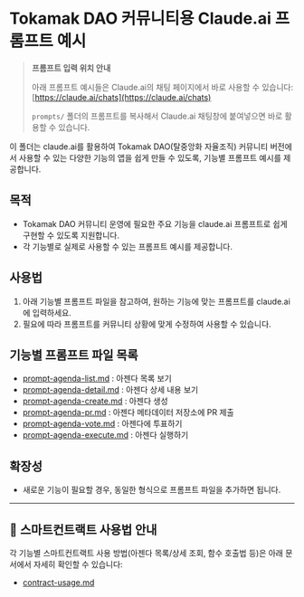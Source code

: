 # Tokamak DAO 커뮤니티용 Claude.ai 프롬프트 예시

> **프롬프트 입력 위치 안내**
>
> 아래 프롬프트 예시들은 Claude.ai의 채팅 페이지에서 바로 사용할 수 있습니다:
> [https://claude.ai/chats](https://claude.ai/chats)
>
> `prompts/` 폴더의 프롬프트를 복사해서 Claude.ai 채팅창에 붙여넣으면 바로 활용할 수 있습니다.

이 폴더는 claude.ai를 활용하여 Tokamak DAO(탈중앙화 자율조직) 커뮤니티 버전에서 사용할 수 있는 다양한 기능의 앱을 쉽게 만들 수 있도록, 기능별 프롬프트 예시를 제공합니다.

## 목적
- Tokamak DAO 커뮤니티 운영에 필요한 주요 기능을 claude.ai 프롬프트로 쉽게 구현할 수 있도록 지원합니다.
- 각 기능별로 실제로 사용할 수 있는 프롬프트 예시를 제공합니다.

## 사용법
1. 아래 기능별 프롬프트 파일을 참고하여, 원하는 기능에 맞는 프롬프트를 claude.ai에 입력하세요.
2. 필요에 따라 프롬프트를 커뮤니티 상황에 맞게 수정하여 사용할 수 있습니다.

## 기능별 프롬프트 파일 목록
- [prompt-agenda-list.md](prompts/prompt-agenda-list.md) : 아젠다 목록 보기
- [prompt-agenda-detail.md](prompts/prompt-agenda-detail.md) : 아젠다 상세 내용 보기
- [prompt-agenda-create.md](prompts/prompt-agenda-create.md) : 아젠다 생성
- [prompt-agenda-pr.md](prompts/prompt-agenda-pr.md) : 아젠다 메타데이터 저장소에 PR 제출
- [prompt-agenda-vote.md](prompts/prompt-agenda-vote.md) : 아젠다에 투표하기
- [prompt-agenda-execute.md](prompts/prompt-agenda-execute.md) : 아젠다 실행하기

## 확장성
- 새로운 기능이 필요할 경우, 동일한 형식으로 프롬프트 파일을 추가하면 됩니다.

---

## 📄 스마트컨트랙트 사용법 안내

각 기능별 스마트컨트랙트 사용 방법(아젠다 목록/상세 조회, 함수 호출법 등)은 아래 문서에서 자세히 확인할 수 있습니다:

- [contract-usage.md](./contract-usage.md)